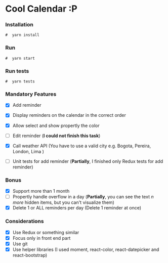 # Cool Calendar :P

### Installation
```
#  yarn install
```

### Run
```
#  yarn start
```

### Run tests
```
#  yarn tests
```

### Mandatory Features
- [x] Add reminder
- [x] Display reminders on the calendar in the correct order
- [x] Allow select and show propertly the color
- [ ] Edit reminder (**I could not finish this task**)
- [x] Call weather API (You have to use a valid city e.g. Bogota, Pereira, London, Lima )
- [ ] Unit tests for add reminder (**Partially**, I finished only Redux tests for add reminder)
  

### Bonus
- [x] Support more than 1 month
- [ ] Propertly handle overflow in a day (**Partially**, you can see the text *n more* hidden items, but you can't visualize them)
- [x] Delete 1 or ALL reminders per day (Delete 1 reminder at once)

### Considerations
- [x] Use Redux or something similar
- [x] Focus only in front end part
- [x] Use git
- [x] Use helper libraries (I used moment, react-color, react-datepicker and react-bootstrap)
